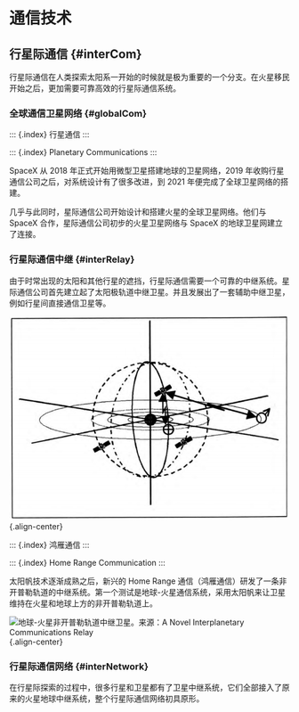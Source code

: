 通信技术
========

行星际通信 {#interCom}
----------

行星际通信在人类探索太阳系一开始的时候就是极为重要的一个分支。在火星移民开始之后，更加需要可靠高效的行星际通信系统。

### 全球通信卫星网络 {#globalCom}

::: {.index}
行星通信
:::

::: {.index}
Planetary Communications
:::

SpaceX 从 2018 年正式开始用微型卫星搭建地球的卫星网络，2019
年收购行星通信公司之后，对系统设计有了很多改进，到 2021
年便完成了全球卫星网络的搭建。

几乎与此同时，星际通信公司开始设计和搭建火星的全球卫星网络。他们与
SpaceX 合作，星际通信公司初步的火星卫星网络与 SpaceX
的地球卫星网建立了连接。

### 行星际通信中继 {#interRelay}

由于时常出现的太阳和其他行星的遮挡，行星际通信需要一个可靠的中继系统。星际通信公司首先建立起了太阳极轨道中继卫星。并且发展出了一套辅助中继卫星，例如行星间直接通信卫星等。

![太阳极轨道中继卫星系统。只需要三颗卫星即可到达全太阳系中继的目的。](resources/communication/solarRelaySat.png){.align-center}

::: {.index}
鸿雁通信
:::

::: {.index}
Home Range Communication
:::

太阳帆技术逐渐成熟之后，新兴的 Home Range
通信（鸿雁通信）研发了一条非开普勒轨道的中继系统。第一个测试是地球-火星通信系统，采用太阳帆来让卫星维持在火星和地球上方的非开普勒轨道上。

![地球-火星非开普勒轨道中继卫星。来源：[A Novel Interplanetary
Communications
Relay](http://strathprints.strath.ac.uk/25836/2/Macdonald_M_-_strathprints_-_A_novel_interplanetary_communications_relay_Aug_2010.pdf)](resources/communication/nonKeplerianRelaySat.png){.align-center}

### 行星际通信网络 {#interNetwork}

在行星际探索的过程中，很多行星和卫星都有了卫星中继系统，它们全部接入了原来的火星地球中继系统，整个行星际通信网络初具原形。
